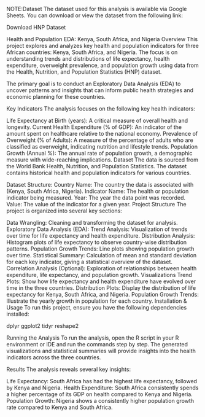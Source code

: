 NOTE:Dataset
The dataset used for this analysis is available via Google Sheets. You can download or view the dataset from the following link:

Download HNP Dataset

Health and Population EDA: Kenya, South Africa, and Nigeria
Overview
This project explores and analyzes key health and population indicators for three African countries: Kenya, South Africa, and Nigeria. The focus is on understanding trends and distributions of life expectancy, health expenditure, overweight prevalence, and population growth using data from the Health, Nutrition, and Population Statistics (HNP) dataset.

The primary goal is to conduct an Exploratory Data Analysis (EDA) to uncover patterns and insights that can inform public health strategies and economic planning for these countries.

Key Indicators
The analysis focuses on the following key health indicators:

Life Expectancy at Birth (years): A critical measure of overall health and longevity.
Current Health Expenditure (% of GDP): An indicator of the amount spent on healthcare relative to the national economy.
Prevalence of Overweight (% of Adults): A measure of the percentage of adults who are classified as overweight, indicating nutrition and lifestyle trends.
Population Growth (Annual %): The annual rate of population growth, a demographic measure with wide-reaching implications.
Dataset
The data is sourced from the World Bank Health, Nutrition, and Population Statistics. The dataset contains historical health and population indicators for various countries.

Dataset Structure:
Country Name: The country the data is associated with (Kenya, South Africa, Nigeria).
Indicator Name: The health or population indicator being measured.
Year: The year the data point was recorded.
Value: The value of the indicator for a given year.
Project Structure
The project is organized into several key sections:

Data Wrangling: Cleaning and transforming the dataset for analysis.
Exploratory Data Analysis (EDA):
Trend Analysis: Visualization of trends over time for life expectancy and health expenditure.
Distribution Analysis: Histogram plots of life expectancy to observe country-wise distribution patterns.
Population Growth Trends: Line plots showing population growth over time.
Statistical Summary: Calculation of mean and standard deviation for each key indicator, giving a statistical overview of the dataset.
Correlation Analysis (Optional): Exploration of relationships between health expenditure, life expectancy, and population growth.
Visualizations
Trend Plots: Show how life expectancy and health expenditure have evolved over time in the three countries.
Distribution Plots: Display the distribution of life expectancy for Kenya, South Africa, and Nigeria.
Population Growth Trends: Illustrate the yearly growth in population for each country.
Installation & Usage
To run this project, ensure you have the following dependencies installed:

dplyr
ggplot2
tidyr
reshape2

Running the Analysis
To run the analysis, open the R script in your R environment or IDE and run the commands step by step. The generated visualizations and statistical summaries will provide insights into the health indicators across the three countries.

Results
The analysis reveals several key insights:

Life Expectancy: South Africa has had the highest life expectancy, followed by Kenya and Nigeria.
Health Expenditure: South Africa consistently spends a higher percentage of its GDP on health compared to Kenya and Nigeria.
Population Growth: Nigeria shows a consistently higher population growth rate compared to Kenya and South Africa.
